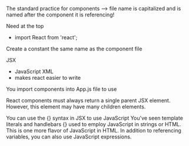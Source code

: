 The standard practice for components --> file name is capitalized and is named after the component it is referencing!

Need at the top
- import React from 'react';

Create a constant the same name as the component file

JSX
- JavaScript XML
- makes react easier to write

You import components into App.js file to use

React components must always return a single parent JSX element. However, this element may have many children elements.

You can use the {} syntax in JSX to use JavaScript
You've seen template literals and handlebars {} used to employ JavaScript in strings or HTML. This is one more flavor of JavaScript in HTML. In addition to referencing variables, you can also use JavaScript expressions.